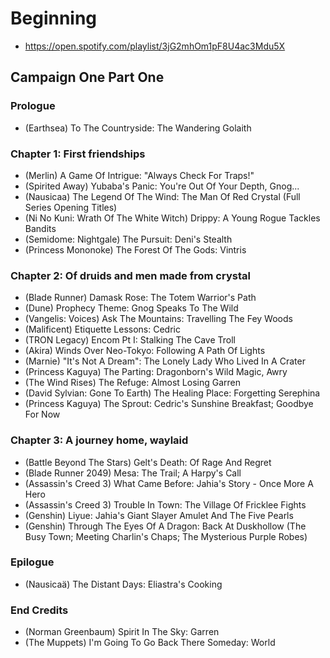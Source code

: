 # Beginning

* https://open.spotify.com/playlist/3jG2mhOm1pF8U4ac3Mdu5X

## Campaign One Part One
### Prologue

* (Earthsea) To The Countryside: The Wandering Golaith

### Chapter 1: First friendships

* (Merlin) A Game Of Intrigue: "Always Check For Traps!"
* (Spirited Away) Yubaba's Panic: You're Out Of Your Depth, Gnog...
* (Nausicaa) The Legend Of The Wind: The Man Of Red Crystal (Full Series Opening Titles)
* (Ni No Kuni: Wrath Of The White Witch) Drippy: A Young Rogue Tackles Bandits
* (Semidome: Nightgale) The Pursuit: Deni's Stealth
* (Princess Mononoke) The Forest Of The Gods: Vintris

### Chapter 2: Of druids and men made from crystal

* (Blade Runner) Damask Rose: The Totem Warrior's Path
* (Dune) Prophecy Theme: Gnog Speaks To The Wild
* (Vangelis: Voices) Ask The Mountains: Travelling The Fey Woods
* (Malificent) Etiquette Lessons: Cedric
* (TRON Legacy) Encom Pt I: Stalking The Cave Troll
* (Akira) Winds Over Neo-Tokyo: Following A Path Of Lights
* (Marnie) "It's Not A Dream": The Lonely Lady Who Lived In A Crater
* (Princess Kaguya) The Parting: Dragonborn's Wild Magic, Awry
* (The Wind Rises) The Refuge: Almost Losing Garren
* (David Sylvian: Gone To Earth) The Healing Place: Forgetting Serephina
* (Princess Kaguya) The Sprout: Cedric's Sunshine Breakfast; Goodbye For Now

### Chapter 3: A journey home, waylaid

* (Battle Beyond The Stars) Gelt's Death: Of Rage And Regret
* (Blade Runner 2049) Mesa: The Trail; A Harpy's Call
* (Assassin's Creed 3) What Came Before: Jahia's Story - Once More A Hero
* (Assassin's Creed 3) Trouble In Town: The Village Of Fricklee Fights
* (Genshin) Liyue: Jahia's Giant Slayer Amulet And The Five Pearls
* (Genshin) Through The Eyes Of A Dragon: Back At Duskhollow (The Busy Town; Meeting Charlin's Chaps; The Mysterious Purple Robes)

### Epilogue

* (Nausicaä) The Distant Days: Eliastra's Cooking

### End Credits

* (Norman Greenbaum) Spirit In The Sky: Garren
* (The Muppets) I'm Going To Go Back There Someday: World
